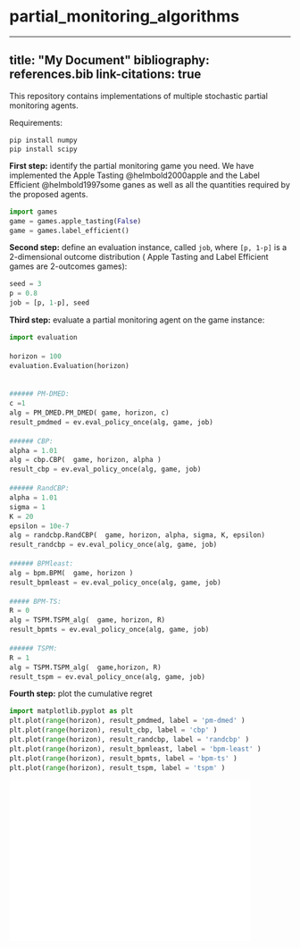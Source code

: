 # partial_monitoring_algorithms

---
title: "My Document"
bibliography: references.bib
link-citations: true
---

This repository contains implementations of multiple stochastic partial monitoring agents.

Requirements:
```
pip install numpy
pip install scipy
```

**First step:** identify the partial monitoring game you need. We have implemented the Apple Tasting @helmbold2000apple and the Label Efficient @helmbold1997some ganes as well as all the quantities required by the proposed agents. 

```python
import games
game = games.apple_tasting(False)
game = games.label_efficient()
```

**Second step:** define an evaluation instance, called ```job```, where ```[p, 1-p]``` is a 2-dimensional outcome distribution ( Apple Tasting and Label Efficient games are 2-outcomes games):
```python
seed = 3
p = 0.8
job = [p, 1-p], seed 
```

**Third step:** evaluate a partial monitoring agent on the game instance:

```python
import evaluation

horizon = 100
evaluation.Evaluation(horizon)


###### PM-DMED:
c =1 
alg = PM_DMED.PM_DMED( game, horizon, c) 
result_pmdmed = ev.eval_policy_once(alg, game, job)

###### CBP:
alpha = 1.01
alg = cbp.CBP(  game, horizon, alpha )
result_cbp = ev.eval_policy_once(alg, game, job)

###### RandCBP:
alpha = 1.01
sigma = 1
K = 20
epsilon = 10e-7
alg = randcbp.RandCBP(  game, horizon, alpha, sigma, K, epsilon) 
result_randcbp = ev.eval_policy_once(alg, game, job)

###### BPMleast:
alg = bpm.BPM(  game, horizon )
result_bpmleast = ev.eval_policy_once(alg, game, job)

##### BPM-TS:
R = 0
alg = TSPM.TSPM_alg(  game, horizon, R) 
result_bpmts = ev.eval_policy_once(alg, game, job)

###### TSPM:
R = 1
alg = TSPM.TSPM_alg(  game,horizon, R) 
result_tspm = ev.eval_policy_once(alg, game, job)
```

**Fourth step:** plot the cumulative regret

```python
import matplotlib.pyplot as plt
plt.plot(range(horizon), result_pmdmed, label = 'pm-dmed' )
plt.plot(range(horizon), result_cbp, label = 'cbp' )
plt.plot(range(horizon), result_randcbp, label = 'randcbp' )
plt.plot(range(horizon), result_bpmleast, label = 'bpm-least' )
plt.plot(range(horizon), result_bpmts, label = 'bpm-ts' )
plt.plot(range(horizon), result_tspm, label = 'tspm' )
```

![Alt text](./partial_monitoring/tutorial.png "Example")
